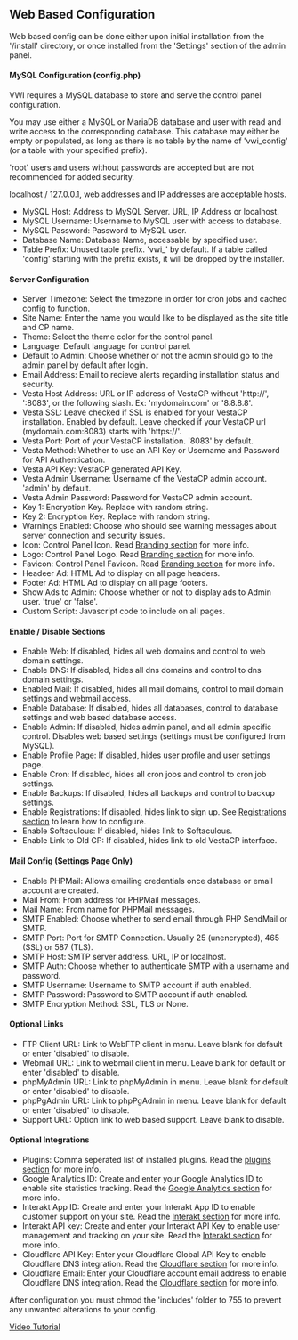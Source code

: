 ## Web Based Configuration

Web based config can be done either upon initial installation from the '/install' directory, or once installed from the 'Settings' section of the admin panel.

#### MySQL Configuration (config.php)

VWI requires a MySQL database to store and serve the control panel configuration.

You may use either a MySQL or MariaDB database and user with read and write access to the corresponding database. This database may either be empty or populated, as long as there is no table by the name of 'vwi\_config' (or a table with your specified prefix).

'root' users and users without passwords are accepted but are not recommended for added security. 

localhost / 127.0.0.1, web addresses and IP addresses are acceptable hosts. 

* MySQL Host: Address to MySQL Server. URL, IP Address or localhost.  
* MySQL Username: Username to MySQL user with access to database.  
* MySQL Password: Password to MySQL user.  
* Database Name: Database Name, accessable by specified user.  
* Table Prefix: Unused table prefix. 'vwi\_' by default. If a table called 'config' starting with the prefix exists, it will be dropped by the installer.  

#### Server Configuration 

* Server Timezone: Select the timezone in order for cron jobs and cached config to function.
* Site Name: Enter the name you would like to be displayed as the site title and CP name.
* Theme: Select the theme color for the control panel.
* Language: Default language for control panel.
* Default to Admin: Choose whether or not the admin should go to the admin panel by default after login.
* Email Address: Email to recieve alerts regarding installation status and security. 
* Vesta Host Address: URL or IP address of VestaCP without 'http://', ':8083', or the following slash. Ex: 'mydomain.com' or '8.8.8.8'.
* Vesta SSL: Leave checked if SSL is enabled for your VestaCP installation. Enabled by default. Leave checked if your VestaCP url (mydomain.com:8083) starts with 'https://'.
* Vesta Port: Port of your VestaCP installation. '8083' by default.
* Vesta Method: Whether to use an API Key or Username and Password for API Authentication.
* Vesta API Key: VestaCP generated API Key.
* Vesta Admin Username: Username of the VestaCP admin account. 'admin' by default.
* Vesta Admin Password: Password for VestaCP admin account.
* Key 1: Encryption Key. Replace with random string.
* Key 2: Encryption Key. Replace with random string.
* Warnings Enabled: Choose who should see warning messages about server connection and security issues.
* Icon: Control Panel Icon. Read [Branding section](branding) for more info.
* Logo: Control Panel Logo. Read [Branding section](branding) for more info.
* Favicon: Control Panel Favicon. Read [Branding section](branding) for more info.
* Headeer Ad: HTML Ad to display on all page headers.
* Footer Ad: HTML Ad to display on all page footers.
* Show Ads to Admin: Choose whether or not to display ads to Admin user. 'true' or 'false'.
* Custom Script: Javascript code to include on all pages.

#### Enable / Disable Sections

* Enable Web: If disabled, hides all web domains and control to web domain settings.
* Enable DNS: If disabled, hides all dns domains and control to dns domain settings.
* Enabled Mail: If disabled, hides all mail domains, control to mail domain settings and webmail access.
* Enable Database: If disabled, hides all databases, control to database settings and web based database access.
* Enable Admin: If disabled, hides admin panel, and all admin specific control. Disables web based settings (settings must be configured from MySQL).
* Enable Profile Page: If disabled, hides user profile and user settings page.
* Enable Cron: If disabled, hides all cron jobs and control to cron job settings.
* Enable Backups: If disabled, hides all backups and control to backup settings.
* Enable Registrations: If disabled, hides link to sign up. See [Registrations section](registrations) to learn how to configure.
* Enable Softaculous: If disabled, hides link to Softaculous.
* Enable Link to Old CP: If disabled, hides link to old VestaCP interface.

#### Mail Config (Settings Page Only)
* Enable PHPMail: Allows emailing credentials once database or email account are created.
* Mail From: From address for PHPMail messages.
* Mail Name: From name for PHPMail messages.
* SMTP Enabled: Choose whether to send email through PHP SendMail or SMTP.
* SMTP Port: Port for SMTP Connection. Usually 25 (unencrypted), 465 (SSL) or 587 (TLS).
* SMTP Host: SMTP server address. URL, IP or localhost.
* SMTP Auth: Choose whether to authenticate SMTP with a username and password.
* SMTP Username: Username to SMTP account if auth enabled.
* SMTP Password: Password to SMTP account if auth enabled.
* SMTP Encryption Method: SSL, TLS or None.

#### Optional Links

* FTP Client URL: Link to WebFTP client in menu. Leave blank for default or enter 'disabled' to disable.
* Webmail URL: Link to webmail client in menu. Leave blank for default or enter 'disabled' to disable.
* phpMyAdmin URL: Link to phpMyAdmin in menu. Leave blank for default or enter 'disabled' to disable.
* phpPgAdmin URL: Link to phpPgAdmin in menu. Leave blank for default or enter 'disabled' to disable.
* Support URL: Option link to web based support. Leave blank to disable.

#### Optional Integrations
* Plugins: Comma seperated list of installed plugins. Read the [plugins section](plugins) for more info.
* Google Analytics ID: Create and enter your Google Analytics ID to enable site statistics tracking. Read the [Google Analytics section](ga) for more info.
* Interakt App ID: Create and enter your Interakt App ID to enable customer support on your site. Read the [Interakt section](interakt) for more info.
* Interakt API key: Create and enter your Interakt API Key to enable user management and tracking on your site. Read the [Interakt section](interakt) for more info.
* Cloudflare API Key: Enter your Cloudflare Global API Key to enable Cloudflare DNS integration. Read the [Cloudflare section](cloudflare) for more info.
* Cloudflare Email: Enter your Cloudflare account email address to enable Cloudflare DNS integration. Read the [Cloudflare section](cloudflare) for more info.

After configuration you must chmod the 'includes' folder to 755 to prevent any unwanted alterations to your config.


[Video Tutorial](https://www.youtube.com/watch?v=Hw5eQKEOsYE&list=PL4JkcC_rCsyf9ha5OBrWqDS4xWC3hZgfz)
